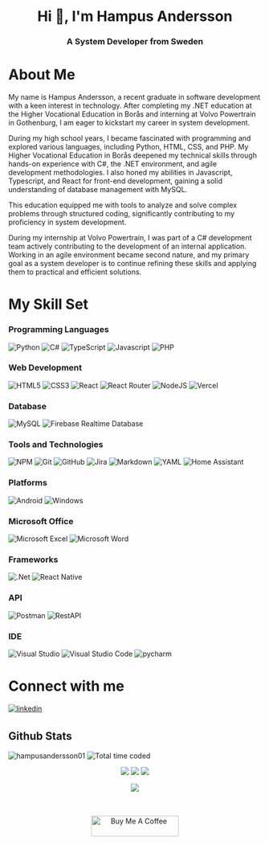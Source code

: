 <h1 align="center">Hi 👋, I'm Hampus Andersson</h1>
<h3 align="center">A System Developer from Sweden</h3>



# About Me

My name is Hampus Andersson, a recent graduate in software development with a keen interest in technology. After completing my .NET education at the Higher Vocational Education in Borås and interning at Volvo Powertrain in Gothenburg, I am eager to kickstart my career in system development.

During my high school years, I became fascinated with programming and explored various languages, including Python, HTML, CSS, and PHP. My Higher Vocational Education in Borås deepened my technical skills through hands-on experience with C#, the .NET environment, and agile development methodologies. I also honed my abilities in Javascript, Typescript, and React for front-end development, gaining a solid understanding of database management with MySQL.

This education equipped me with tools to analyze and solve complex problems through structured coding, significantly contributing to my proficiency in system development.

During my internship at Volvo Powertrain, I was part of a C# development team actively contributing to the development of an internal application. Working in an agile environment became second nature, and my primary goal as a system developer is to continue refining these skills and applying them to practical and efficient solutions.

# My Skill Set

### Programming Languages

![Python](https://img.shields.io/badge/python-3670A0?style=for-the-badge&logo=python&logoColor=ffdd54)
![C#](https://img.shields.io/badge/c%23-%23239120.svg?style=for-the-badge&logo=c-sharp&logoColor=white)
![TypeScript](https://img.shields.io/badge/typescript-%23007ACC.svg?style=for-the-badge&logo=typescript&logoColor=white)
![Javascript](https://img.shields.io/badge/JavaScript-F7DF1E?style=for-the-badge&logo=javascript&logoColor=black)
![PHP](https://img.shields.io/badge/php-%23777BB4.svg?style=for-the-badge&logo=php&logoColor=white)

### Web Development

![HTML5](https://img.shields.io/badge/html5-%23E34F26.svg?style=for-the-badge&logo=html5&logoColor=white)
![CSS3](https://img.shields.io/badge/css3-%231572B6.svg?style=for-the-badge&logo=css3&logoColor=white)
![React](https://img.shields.io/badge/react-%2320232a.svg?style=for-the-badge&logo=react&logoColor=%2361DAFB)
![React Router](https://img.shields.io/badge/React_Router-CA4245?style=for-the-badge&logo=react-router&logoColor=white)
![NodeJS](https://img.shields.io/badge/node.js-6DA55F?style=for-the-badge&logo=node.js&logoColor=white)
![Vercel](https://img.shields.io/badge/vercel-%23000000.svg?style=for-the-badge&logo=vercel&logoColor=white)

### Database

![MySQL](https://img.shields.io/badge/mysql-%2300f.svg?style=for-the-badge&logo=mysql&logoColor=white)
![Firebase Realtime Database](https://img.shields.io/badge/Firebase_Realtime_Database-FFCA28?style=for-the-badge&logo=firebase&logoColor=black)

### Tools and Technologies

![NPM](https://img.shields.io/badge/NPM-%23CB3837.svg?style=for-the-badge&logo=npm&logoColor=white)
![Git](https://img.shields.io/badge/git-%23F05033.svg?style=for-the-badge&logo=git&logoColor=white)
![GitHub](https://img.shields.io/badge/github-%23121011.svg?style=for-the-badge&logo=github&logoColor=white)
![Jira](https://img.shields.io/badge/jira-%230A0FFF.svg?style=for-the-badge&logo=jira&logoColor=white)
![Markdown](https://img.shields.io/badge/markdown-%23000000.svg?style=for-the-badge&logo=markdown&logoColor=white)
![YAML](https://img.shields.io/badge/yaml-%23ffffff.svg?style=for-the-badge&logo=yaml&logoColor=151515)
![Home Assistant](https://img.shields.io/badge/home%20assistant-%2341BDF5.svg?style=for-the-badge&logo=home-assistant&logoColor=white)

### Platforms

![Android](https://img.shields.io/badge/Android-3DDC84?style=for-the-badge&logo=android&logoColor=white)
![Windows](https://img.shields.io/badge/Windows-0078D6?style=for-the-badge&logo=windows&logoColor=white)

### Microsoft Office

![Microsoft Excel](https://img.shields.io/badge/Microsoft_Excel-217346?style=for-the-badge&logo=microsoft-excel&logoColor=white)
![Microsoft Word](https://img.shields.io/badge/Microsoft_Word-2B579A?style=for-the-badge&logo=microsoft-word&logoColor=white)

### Frameworks

![.Net](https://img.shields.io/badge/.NET-5C2D91?style=for-the-badge&logo=.net&logoColor=white)
![React Native](https://img.shields.io/badge/react_native-%2320232a.svg?style=for-the-badge&logo=react&logoColor=%2361DAFB)

### API

![Postman](https://img.shields.io/badge/Postman-FF6C37?style=for-the-badge&logo=postman&logoColor=red)
![RestAPI](https://img.shields.io/badge/REST_API-005571?style=for-the-badge&logo=rest-api&logoColor=white)

### IDE

![Visual Studio](https://img.shields.io/badge/Visual_Studio-5C2D91?style=for-the-badge&logo=visual-studio&logoColor=white)
![Visual Studio Code](https://img.shields.io/badge/Visual_Studio_Code-007ACC?style=for-the-badge&logo=visual-studio-code&logoColor=white)
![pycharm](https://img.shields.io/badge/pycharm-143?style=for-the-badge&logo=pycharm&logoColor=black)

# Connect with me

<a href="https://linkedin.com/in/hampus-a-0957b9140" target="_blank">
<img src=https://img.shields.io/badge/linkedin-%230077B5.svg?style=for-the-badge&logo=linkedin&logoColor=white alt=linkedin style="margin-bottom: 5px;" />
</a>

## Github Stats
<p align="left"> 
 <img src="https://komarev.com/ghpvc/?username=hampusandersson01&label=Profile%20views&color=0e75b6&style=flat" alt="hampusandersson01" /> 
 <img src="https://wakatime.com/badge/user/930ea802-b645-4cd7-9d41-dec5aef42231.svg" alt="Total time coded" />
</p>

<div align="center"> 
 <a href="https://github.com/HampusAndersson01">
  <img src="https://github-readme-stats.vercel.app/api/top-langs/?username=HampusAndersson01&layout=compact&count_private=true&theme=github_dark&hide_border=true" /></a>
<a href="https://github.com/HampusAndersson01">
  <img src="https://github-readme-stats.vercel.app/api?username=HampusAndersson01&show_icons=true&hide_border=true&count_private=true&theme=github_dark&include_all_commits=true" /></a>
  <a href="https://wakatime.com/@HampusAndersson01">
  <img src="https://github-readme-stats.vercel.app/api/wakatime/?username=HampusAndersson01&layout=compact&theme=github_dark&hide_border=true" />
</a>
 <p><img align="center" src="http://github-readme-streak-stats.herokuapp.com?user=HampusAndersson01&theme=github-dark-blue&date_format=j%20M%5B%20Y%5D"/></p>
  </div> 
<br/>

<br/>

<div align="center">
            
 <a href="https://www.buymeacoffee.com/cN8Q57HaKt" target="_blank" style="display: inline-block;">
                <img src="https://cdn.buymeacoffee.com/buttons/default-orange.png" alt="Buy Me A Coffee" height="41" width="174" align="center">
            </a>
</div>
<br />
